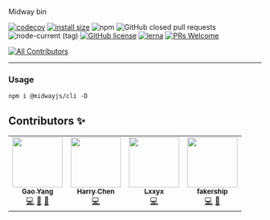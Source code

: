 Midway bin


[![codecov](https://codecov.io/gh/midwayjs/cli/branch/master/graph/badge.svg)](https://codecov.io/gh/midwayjs/cli)
[![install size](https://packagephobia.com/badge?p=@midwayjs/cli)](https://packagephobia.com/result?p=@midwayjs/cli)
![npm](https://img.shields.io/npm/dm/@midwayjs/cli)
![GitHub closed pull requests](https://img.shields.io/github/issues-pr-closed/midwayjs/cli)
![node-current (tag)](https://img.shields.io/node/v/@midwayjs/cli/latest)
[![GitHub license](https://img.shields.io/badge/license-MIT-blue.svg)](https://github.com/midwayjs/cli/blob/master/LICENSE)
[![lerna](https://img.shields.io/badge/maintained%20with-lerna-cc00ff.svg)](https://lernajs.io/)
[![PRs Welcome](https://img.shields.io/badge/PRs-welcome-brightgreen.svg)](https://github.com/midwayjs/cli/pulls)
<!-- ALL-CONTRIBUTORS-BADGE:START - Do not remove or modify this section -->
[![All Contributors](https://img.shields.io/badge/all_contributors-4-orange.svg?style=flat-square)](#contributors-)
<!-- ALL-CONTRIBUTORS-BADGE:END -->

---


### Usage
```
npm i @midwayjs/cli -D
```

## Contributors ✨

<!-- ALL-CONTRIBUTORS-LIST:START - Do not remove or modify this section -->
<!-- prettier-ignore-start -->
<!-- markdownlint-disable -->
<table>
  <tr>
    <td align="center"><a href="https://iam.gy/"><img src="https://avatars.githubusercontent.com/u/14832743?v=4?s=100" width="100px;" alt=""/><br /><sub><b>Gao Yang</b></sub></a><br /><a href="https://github.com/midwayjs/@midwayjs/cli/commits?author=echosoar" title="Code">💻</a> <a href="#design-echosoar" title="Design">🎨</a> <a href="https://github.com/midwayjs/@midwayjs/cli/commits?author=echosoar" title="Documentation">📖</a></td>
    <td align="center"><a href="https://github.com/czy88840616"><img src="https://avatars.githubusercontent.com/u/418820?v=4?s=100" width="100px;" alt=""/><br /><sub><b>Harry Chen</b></sub></a><br /><a href="https://github.com/midwayjs/@midwayjs/cli/commits?author=czy88840616" title="Code">💻</a></td>
    <td align="center"><a href="https://blog.lxxyx.cn/"><img src="https://avatars.githubusercontent.com/u/13161470?v=4?s=100" width="100px;" alt=""/><br /><sub><b>Lxxyx</b></sub></a><br /><a href="https://github.com/midwayjs/@midwayjs/cli/commits?author=Lxxyx" title="Code">💻</a></td>
    <td align="center"><a href="https://github.com/fakership"><img src="https://avatars.githubusercontent.com/u/16553183?v=4?s=100" width="100px;" alt=""/><br /><sub><b>fakership</b></sub></a><br /><a href="https://github.com/midwayjs/@midwayjs/cli/commits?author=fakership" title="Code">💻</a> <a href="https://github.com/midwayjs/@midwayjs/cli/commits?author=fakership" title="Documentation">📖</a></td>
  </tr>
</table>

<!-- markdownlint-restore -->
<!-- prettier-ignore-end -->

<!-- ALL-CONTRIBUTORS-LIST:END -->